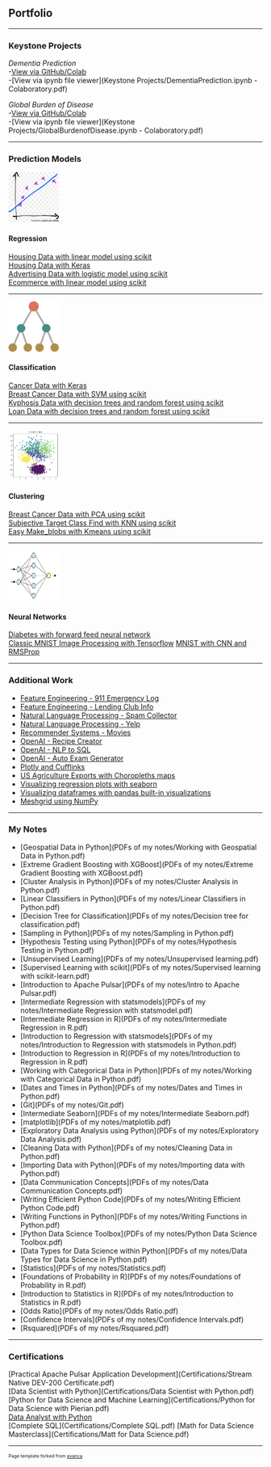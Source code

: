 ## Portfolio

---

### Keystone Projects

*Dementia Prediction*  
-[View via GitHub/Colab](https://github.com/mattpolands/Dementia-Prediction/blob/main/DementiaPrediction.ipynb)  
-[View via ipynb file viewer](Keystone Projects/DementiaPrediction.ipynb - Colaboratory.pdf)  

*Global Burden of Disease*  
-[View via GitHub/Colab](https://github.com/mattpolands/GlobalBurdenDisease/blob/main/GlobalBurdenofDisease.ipynb)  
-[View via ipynb file viewer](Keystone Projects/GlobalBurdenofDisease.ipynb - Colaboratory.pdf)  

---

### Prediction Models

<img src="images/Linearreg%20png.png?raw=true" width="100" height="100"/><br>
#### Regression
[Housing Data with linear model using scikit](https://gist.github.com/mattpolands/2c3c31751aed43f4987c8ddbd4e56aa7)  
[Housing Data with Keras](https://gist.github.com/mattpolands/846a338e2d705baeac3346ce8dae73e3)  
[Advertising Data with logistic model using scikit](https://gist.github.com/mattpolands/6125d2ca2d324888142d2f21f130bc64)  
[Ecommerce with linear model using scikit](https://gist.github.com/mattpolands/39f9a2489abf04c8419c28579042852e)

---
<img src="images/Classification png.png?raw=true" width="100" height="100"/><br>
#### Classification
[Cancer Data with Keras](https://gist.github.com/mattpolands/203cfb84bf68aa6fe16beafbba74c863)  
[Breast Cancer Data with SVM using scikit](https://gist.github.com/mattpolands/a857b23805e38bfd67fd94dda10723d1)  
[Kyphosis Data with decision trees and random forest using scikit](https://gist.github.com/mattpolands/b2910bd33579b213de2f9a9673321e36)  
[Loan Data with decision trees and random forest using scikit](https://gist.github.com/mattpolands/13fa7d2d8e6195c41ee9b29cef2897dd)

---
<img src="images/Clustering png.png?raw=true" width="100" height="100"/><br>
#### Clustering
[Breast Cancer Data with PCA using scikit](https://gist.github.com/mattpolands/30d4b3f44610b2f78cf31d8bbf2dd073)    
[Subjective Target Class Find with KNN using scikit](https://gist.github.com/mattpolands/cd3339d0a503d53a2d5c1d4c6b131405)  
[Easy Make_blobs with Kmeans using scikit](https://gist.github.com/mattpolands/032a504e81265bc03d665d07aed3f0b6)  

---
<img src="images/Neural Net png.png?raw=true" width="100" height="100"/><br>
#### Neural Networks
[Diabetes with forward feed neural network](https://gist.github.com/mattpolands/e1564fbefaec696cd31e0ec06d8ed08b)  
[Classic MNIST Image Processing with Tensorflow](https://gist.github.com/mattpolands/19a0e2baba1d3d585a29c01d47b64274)
[MNIST with CNN and RMSProp](https://gist.github.com/mattpolands/a89b80118372c7e40a003de53a109a5a)

---

### Additional Work

- [Feature Engineering - 911 Emergency Log](https://gist.github.com/mattpolands/59580bee362ff640c8856e56d7cc732a)
- [Feature Engineering - Lending Club Info](https://gist.github.com/mattpolands/8a6d1000693d3a445c103e029417cd29)
- [Natural Language Processing - Spam Collector](https://gist.github.com/mattpolands/b03551b5255967ff567ef427da47b585)
- [Natural Language Processing - Yelp](https://gist.github.com/mattpolands/f735b98d357efbfe3b14c275d14289a7)  
- [Recommender Systems - Movies](https://gist.github.com/mattpolands/d63781dbf72be44b573911f5c63fe408)
- [OpenAI - Recipe Creator](https://gist.github.com/mattpolands/99fcc86f2e98a1b6b63d034d4ab72751)
- [OpenAI - NLP to SQL](https://gist.github.com/mattpolands/9c50a0349b417b15116be0d198533acb)
- [OpenAI - Auto Exam Generator](https://gist.github.com/mattpolands/b67ed3ac726ef47fb53c83d6456bd5cb)
- [Plotly and Cufflinks](https://gist.github.com/mattpolands/c502fb6ca48cedbf19a7ef4becd0d85d)  
- [US Agriculture Exports with Choropleths maps](https://gist.github.com/mattpolands/921ba88682cc0ed3b9ff4e81cea101e9)  
- [Visualizing regression plots with seaborn](https://gist.github.com/mattpolands/d14d7a3bb1e0bc20d1549dffa87938af)  
- [Visualizing dataframes with pandas built-in visualizations](https://gist.github.com/mattpolands/4483646d8d7eff2f831ce6d66b3f03c1)
- [Meshgrid using NumPy](https://gist.github.com/mattpolands/64f154f60acd4942e14e882062edbfd8)

---
### My Notes
- [Geospatial Data in Python](PDFs of my notes/Working with Geospatial Data in Python.pdf)   
- [Extreme Gradient Boosting with XGBoost](PDFs of my notes/Extreme Gradient Boosting with XGBoost.pdf)  
- [Cluster Analysis in Python](PDFs of my notes/Cluster Analysis in Python.pdf)   
- [Linear Classifiers in Python](PDFs of my notes/Linear Classifiers in Python.pdf)  
- [Decision Tree for Classification](PDFs of my notes/Decision tree for classification.pdf)  
- [Sampling in Python](PDFs of my notes/Sampling in Python.pdf)  
- [Hypothesis Testing using Python](PDFs of my notes/Hypothesis Testing in Python.pdf)  
- [Unsupervised Learning](PDFs of my notes/Unsupervised learning.pdf)  
- [Supervised Learning with scikit](PDFs of my notes/Supervised learning with scikit-learn.pdf)
- [Introduction to Apache Pulsar](PDFs of my notes/Intro to Apache Pulsar.pdf)  
- [Intermediate Regression with statsmodels](PDFs of my notes/Intermediate Regression with statsmodel.pdf)
- [Intermediate Regression in R](PDFs of my notes/Intermediate Regression in R.pdf)  
- [Introduction to Regression with statsmodels](PDFs of my notes/Introduction to Regression with statsmodels in Python.pdf)
- [Introduction to Regression in R](PDFs of my notes/Introduction to Regression in R.pdf)  
- [Working with Categorical Data in Python](PDFs of my notes/Working with Categorical Data in Python.pdf)  
- [Dates and Times in Python](PDFs of my notes/Dates and Times in Python.pdf)  
- [Git](PDFs of my notes/Git.pdf)  
- [Intermediate Seaborn](PDFs of my notes/Intermediate Seaborn.pdf)  
- [matplotlib](PDFs of my notes/matplotlib.pdf)  
- [Exploratory Data Analysis using Python](PDFs of my notes/Exploratory Data Analysis.pdf)  
- [Cleaning Data with Python](PDFs of my notes/Cleaning Data in Python.pdf)  
- [Importing Data with Python](PDFs of my notes/Importing data with Python.pdf)  
- [Data Communication Concepts](PDFs of my notes/Data Communication Concepts.pdf)  
- [Writing Efficient Python Code](PDFs of my notes/Writing Efficient Python Code.pdf)  
- [Writing Functions in Python](PDFs of my notes/Writing Functions in Python.pdf)  
- [Python Data Science Toolbox](PDFs of my notes/Python Data Science Toolbox.pdf)  
- [Data Types for Data Science within Python](PDFs of my notes/Data Types for Data Science in Python.pdf)  
- [Statistics](PDFs of my notes/Statistics.pdf)
- [Foundations of Probability in R](PDFs of my notes/Foundations of Probability in R.pdf)  
- [Introduction to Statistics in R](PDFs of my notes/Introduction to Statistics in R.pdf)  
- [Odds Ratio](PDFs of my notes/Odds Ratio.pdf)  
- [Confidence Intervals](PDFs of my notes/Confidence Intervals.pdf)  
- [Rsquared](PDFs of my notes/Rsquared.pdf) 

---
### Certifications
[Practical Apache Pulsar Application Development](Certifications/Stream Native DEV-200 Certificate.pdf)  
[Data Scientist with Python](Certifications/Data Scientist with Python.pdf)  
[Python for Data Science and Machine Learning](Certifications/Python for Data Science with Pierian.pdf)  
[Data Analyst with Python](Certifications/certificate.pdf)  
[Complete SQL](Certifications/Complete SQL.pdf)
[Math for Data Science Masterclass](Certifications/Matt for Data Science.pdf)  





---
<p style="font-size:9px">Page template forked from <a href="https://github.com/evanca/quick-portfolio">evanca</a></p>
<!-- Remove above link if you don't want to attibute -->
